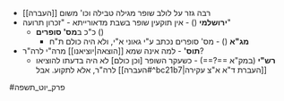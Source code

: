 * רבה גזר על לולב שופר מגילה טבילה וכו' משום [[העברה]]
* **ירושלמי** () - אין תוקעין שופר בשבת מדאורייתא - "זכרון תרועה"
	* כ"כ ב**מס' סופרים** ()
		* **מג"א** () - מס' סופרים נכתב ע"י גאוני א"י, ולא היה כולם ת"ח
* **תוס'** - למה אינה שמא [[הוצאה|יוציאנו]] מרה"י לרה"ר?
	* **רש"י** (במק"א ==?==) - כשעקר השופר \[וכן כולם\] לא היה בדעתו להוציאו לרה"ר, אלא לתקוע. אבל [[העברה#^bc21b7|העברת ד"א א"צ עקירה]]

#פרק_יוט_תשפה 